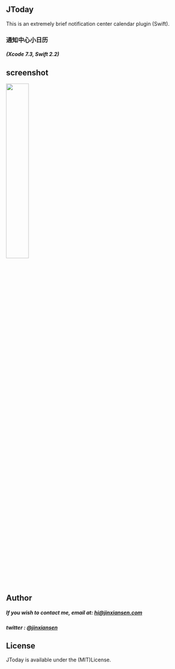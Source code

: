 ## JToday
This is an extremely brief notification center calendar plugin (Swift).
 
### 通知中心小日历

##### (Xcode 7.3, Swift 2.2)

## screenshot
 <img src="JToday/6s-3.png" width="35%">

 
## Author

##### If you wish to contact me, email at: hi@jinxiansen.com
##### twitter : [@jinxiansen](https://twitter.com/jinxiansen)

## License

JToday is available under the (MIT)License.
